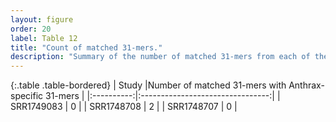 ```yaml
---
layout: figure
order: 20
label: Table 12
title: "Count of matched 31-mers."
description: "Summary of the number of matched 31-mers from each of the 3 NY Subway sytem Anthrax positve samples with the 1793 Anthrax-specific 31-mers."
---
```


{:.table .table-bordered}
|    Study   |Number of matched 31-mers with Anthrax-specific 31-mers |
|:----------:|:--------------------------------:|
| SRR1749083 |                 0                |
| SRR1748708 |                 2                |
| SRR1748707 |                 0                |
